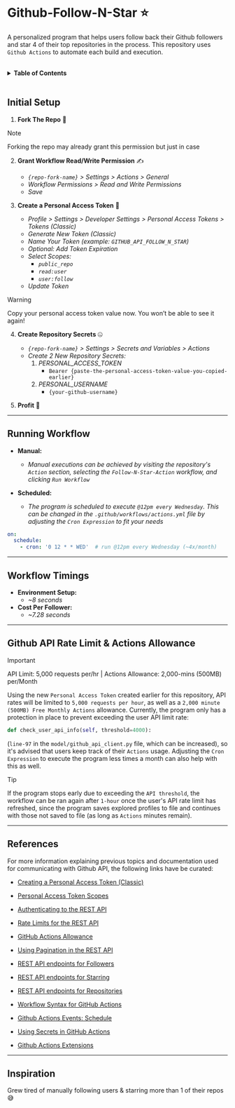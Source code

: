 # Github-Follow-N-Star ⭐
A personalized program that helps users follow back their Github followers and star 4 of their top repositories in the process. This repository uses `Github Actions` to automate each build and execution.


<br />
<details>
  <summary><strong>Table of Contents</strong></summary>

- [Initial Setup](#initial-setup)
- [Running Workflow](#running-workflow)
- [Workflow Timings](#workflow-timings)
- [Github API Rate Limit & Actions Allowance](#github-api-rate-limit--actions-allowance)
- [References](#references)
- [Inspiration](#inspiration)
</details>
<br />


## Initial Setup
1. **Fork The Repo** 🍴

> [!NOTE]
> Forking the repo may already grant this permission but just in case

2. **Grant Workflow Read/Write Permission** ✍️
    - *`{repo-fork-name}` > Settings > Actions > General*
    - *Workflow Permissions > Read and Write Permissions*
    - *Save*

3. **Create a Personal Access Token** 🥇
    - *Profile > Settings > Developer Settings > Personal Access Tokens > Tokens (Classic)*
    - *Generate New Token (Classic)*
    - *Name Your Token (example: `GITHUB_API_FOLLOW_N_STAR`)*
    - *Optional: Add Token Expiration*
    - *Select Scopes:*
        - *`public_repo`*
        - *`read:user`*
        - *`user:follow`*
    - *Update Token*
  > [!WARNING]
  > Copy your personal access token value now. You won’t be able to see it again!

4. **Create Repository Secrets** 🤐
    - *`{repo-fork-name}` > Settings > Secrets and Variables > Actions*
    - *Create 2 New Repository Secrets:*
        1. *PERSONAL_ACCESS_TOKEN*
            - `Bearer {paste-the-personal-access-token-value-you-copied-earlier}`
        2. *PERSONAL_USERNAME*
            - `{your-github-username}`

5. **Profit** 💸

---

## Running Workflow
- **Manual:**
    - *Manual executions can be achieved by visiting the repository's `Action` section, selecting the `Follow-N-Star-Action` workflow, and clicking `Run Workflow`*

- **Scheduled:**
    - *The program is scheduled to execute `@12pm every Wednesday`. This can be changed in the `.github/workflows/actions.yml` file by adjusting the `Cron Expression` to fit your needs*

```yaml
on:
  schedule:
    - cron: '0 12 * * WED'  # run @12pm every Wednesday (~4x/month)
```

---

## Workflow Timings
- **Environment Setup:**
    - *~8 seconds*
- **Cost Per Follower:**
    - *~7.28 seconds*

---

## Github API Rate Limit & Actions Allowance
> [!IMPORTANT]
> API Limit: 5,000 requests per/hr | Actions Allowance: 2,000-mins (500MB) per/Month

Using the new `Personal Access Token` created earlier for this repository, API rates will be limited to `5,000 requests per hour`, as well as a `2,000 minute (500MB) Free Monthly Actions` allowance. Currently, the program only has a protection in place to prevent exceeding the user API limit rate:
```python
def check_user_api_info(self, threshold=4000):
``` 
(`line-97` in the `model/github_api_client.py` file, which can be increased), so it's advised that users keep track of their `Actions` usage. Adjusting the `Cron Expression` to execute the program less times a month can also help with this as well.

> [!TIP]
> If the program stops early due to exceeding the `API threshold`, the workflow can be ran again after `1-hour` once the user's API rate limit has refreshed, since the program saves explored profiles to file and continues with those not saved to file (as long as `Actions` minutes remain).

---

## References

For more information explaining previous topics and documentation used for communicating with Github API, the following links have be curated:

* [Creating a Personal Access Token (Classic)](https://docs.github.com/en/authentication/keeping-your-account-and-data-secure/managing-your-personal-access-tokens#creating-a-personal-access-token-classic)

* [Personal Access Token Scopes](https://docs.github.com/en/apps/oauth-apps/building-oauth-apps/scopes-for-oauth-apps#available-scopes)

* [Authenticating to the REST API](https://docs.github.com/en/rest/authentication/authenticating-to-the-rest-api?apiVersion=2022-11-28)

* [Rate Limits for the REST API](https://docs.github.com/en/rest/using-the-rest-api/rate-limits-for-the-rest-api?apiVersion=2022-11-28#primary-rate-limit-for-authenticated-users)

* [GitHub Actions Allowance](https://docs.github.com/en/billing/concepts/product-billing/github-actions)

* [Using Pagination in the REST API](https://docs.github.com/en/rest/using-the-rest-api/using-pagination-in-the-rest-api?apiVersion=2022-11-28)

* [REST API endpoints for Followers](https://docs.github.com/en/rest/users/followers?apiVersion=2022-11-28&versionId=free-pro-team%40latest&restPage=using-pagination-in-the-rest-api#list-followers-of-the-authenticated-user)

* [REST API endpoints for Starring](https://docs.github.com/en/rest/activity/starring?apiVersion=2022-11-28#star-a-repository-for-the-authenticated-user)

* [REST API endpoints for Repositories](https://docs.github.com/en/rest/repos/repos?apiVersion=2022-11-28#list-repositories-for-a-user)

* [Workflow Syntax for GitHub Actions](https://docs.github.com/en/actions/reference/workflows-and-actions/workflow-syntax)

* [Github Actions Events: Schedule](https://docs.github.com/en/actions/reference/workflows-and-actions/events-that-trigger-workflows#schedule)

* [Using Secrets in GitHub Actions](https://docs.github.com/en/actions/how-tos/write-workflows/choose-what-workflows-do/use-secrets)

* [Github Actions Extensions](https://github.com/marketplace?type=actions)

---

## Inspiration
Grew tired of manually following users & starring more than 1 of their repos 😅
